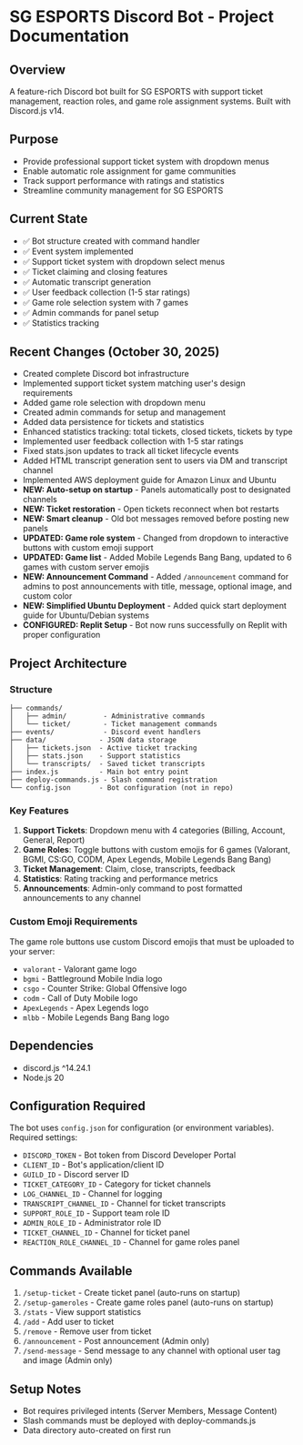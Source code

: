 # SG ESPORTS Discord Bot - Project Documentation

## Overview
A feature-rich Discord bot built for SG ESPORTS with support ticket management, reaction roles, and game role assignment systems. Built with Discord.js v14.

## Purpose
- Provide professional support ticket system with dropdown menus
- Enable automatic role assignment for game communities
- Track support performance with ratings and statistics
- Streamline community management for SG ESPORTS

## Current State
- ✅ Bot structure created with command handler
- ✅ Event system implemented
- ✅ Support ticket system with dropdown select menus
- ✅ Ticket claiming and closing features
- ✅ Automatic transcript generation
- ✅ User feedback collection (1-5 star ratings)
- ✅ Game role selection system with 7 games
- ✅ Admin commands for panel setup
- ✅ Statistics tracking

## Recent Changes (October 30, 2025)
- Created complete Discord bot infrastructure
- Implemented support ticket system matching user's design requirements
- Added game role selection with dropdown menu
- Created admin commands for setup and management
- Added data persistence for tickets and statistics
- Enhanced statistics tracking: total tickets, closed tickets, tickets by type
- Implemented user feedback collection with 1-5 star ratings
- Fixed stats.json updates to track all ticket lifecycle events
- Added HTML transcript generation sent to users via DM and transcript channel
- Implemented AWS deployment guide for Amazon Linux and Ubuntu
- **NEW: Auto-setup on startup** - Panels automatically post to designated channels
- **NEW: Ticket restoration** - Open tickets reconnect when bot restarts
- **NEW: Smart cleanup** - Old bot messages removed before posting new panels
- **UPDATED: Game role system** - Changed from dropdown to interactive buttons with custom emoji support
- **UPDATED: Game list** - Added Mobile Legends Bang Bang, updated to 6 games with custom server emojis
- **NEW: Announcement Command** - Added `/announcement` command for admins to post announcements with title, message, optional image, and custom color
- **NEW: Simplified Ubuntu Deployment** - Added quick start deployment guide for Ubuntu/Debian systems
- **CONFIGURED: Replit Setup** - Bot now runs successfully on Replit with proper configuration

## Project Architecture

### Structure
```
├── commands/
│   ├── admin/         - Administrative commands
│   └── ticket/        - Ticket management commands
├── events/            - Discord event handlers
├── data/             - JSON data storage
│   ├── tickets.json  - Active ticket tracking
│   ├── stats.json    - Support statistics
│   └── transcripts/  - Saved ticket transcripts
├── index.js          - Main bot entry point
├── deploy-commands.js - Slash command registration
└── config.json       - Bot configuration (not in repo)
```

### Key Features
1. **Support Tickets**: Dropdown menu with 4 categories (Billing, Account, General, Report)
2. **Game Roles**: Toggle buttons with custom emojis for 6 games (Valorant, BGMI, CS:GO, CODM, Apex Legends, Mobile Legends Bang Bang)
3. **Ticket Management**: Claim, close, transcripts, feedback
4. **Statistics**: Rating tracking and performance metrics
5. **Announcements**: Admin-only command to post formatted announcements to any channel

### Custom Emoji Requirements
The game role buttons use custom Discord emojis that must be uploaded to your server:
- `valorant` - Valorant game logo
- `bgmi` - Battleground Mobile India logo
- `csgo` - Counter Strike: Global Offensive logo
- `codm` - Call of Duty Mobile logo
- `ApexLegends` - Apex Legends logo
- `mlbb` - Mobile Legends Bang Bang logo

## Dependencies
- discord.js ^14.24.1
- Node.js 20

## Configuration Required
The bot uses `config.json` for configuration (or environment variables). Required settings:
- `DISCORD_TOKEN` - Bot token from Discord Developer Portal
- `CLIENT_ID` - Bot's application/client ID
- `GUILD_ID` - Discord server ID
- `TICKET_CATEGORY_ID` - Category for ticket channels
- `LOG_CHANNEL_ID` - Channel for logging
- `TRANSCRIPT_CHANNEL_ID` - Channel for ticket transcripts
- `SUPPORT_ROLE_ID` - Support team role ID
- `ADMIN_ROLE_ID` - Administrator role ID
- `TICKET_CHANNEL_ID` - Channel for ticket panel
- `REACTION_ROLE_CHANNEL_ID` - Channel for game roles panel

## Commands Available
1. `/setup-ticket` - Create ticket panel (auto-runs on startup)
2. `/setup-gameroles` - Create game roles panel (auto-runs on startup)
3. `/stats` - View support statistics
4. `/add` - Add user to ticket
5. `/remove` - Remove user from ticket
6. `/announcement` - Post announcement (Admin only)
7. `/send-message` - Send message to any channel with optional user tag and image (Admin only)

## Setup Notes
- Bot requires privileged intents (Server Members, Message Content)
- Slash commands must be deployed with deploy-commands.js
- Data directory auto-created on first run
